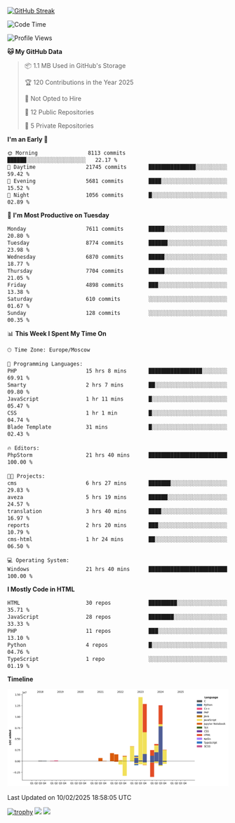 [![GitHub Streak](https://github-readme-streak-stats.herokuapp.com/?user=yogik10)](https://git.io/streak-stats)
<!--START_SECTION:waka-->
![Code Time](http://img.shields.io/badge/Code%20Time-1%2C129%20hrs%2050%20mins-blue)

![Profile Views](http://img.shields.io/badge/Profile%20Views-0-blue)

**🐱 My GitHub Data** 

> 📦 1.1 MB Used in GitHub's Storage 
 > 
> 🏆 120 Contributions in the Year 2025
 > 
> 🚫 Not Opted to Hire
 > 
> 📜 12 Public Repositories 
 > 
> 🔑 5 Private Repositories 
 > 
**I'm an Early 🐤** 

```text
🌞 Morning                8113 commits        ██████░░░░░░░░░░░░░░░░░░░   22.17 % 
🌆 Daytime                21745 commits       ███████████████░░░░░░░░░░   59.42 % 
🌃 Evening                5681 commits        ████░░░░░░░░░░░░░░░░░░░░░   15.52 % 
🌙 Night                  1056 commits        █░░░░░░░░░░░░░░░░░░░░░░░░   02.89 % 
```
📅 **I'm Most Productive on Tuesday** 

```text
Monday                   7611 commits        █████░░░░░░░░░░░░░░░░░░░░   20.80 % 
Tuesday                  8774 commits        ██████░░░░░░░░░░░░░░░░░░░   23.98 % 
Wednesday                6870 commits        █████░░░░░░░░░░░░░░░░░░░░   18.77 % 
Thursday                 7704 commits        █████░░░░░░░░░░░░░░░░░░░░   21.05 % 
Friday                   4898 commits        ███░░░░░░░░░░░░░░░░░░░░░░   13.38 % 
Saturday                 610 commits         ░░░░░░░░░░░░░░░░░░░░░░░░░   01.67 % 
Sunday                   128 commits         ░░░░░░░░░░░░░░░░░░░░░░░░░   00.35 % 
```


📊 **This Week I Spent My Time On** 

```text
🕑︎ Time Zone: Europe/Moscow

💬 Programming Languages: 
PHP                      15 hrs 8 mins       █████████████████░░░░░░░░   69.91 % 
Smarty                   2 hrs 7 mins        ██░░░░░░░░░░░░░░░░░░░░░░░   09.80 % 
JavaScript               1 hr 11 mins        █░░░░░░░░░░░░░░░░░░░░░░░░   05.47 % 
CSS                      1 hr 1 min          █░░░░░░░░░░░░░░░░░░░░░░░░   04.74 % 
Blade Template           31 mins             █░░░░░░░░░░░░░░░░░░░░░░░░   02.43 % 

🔥 Editors: 
PhpStorm                 21 hrs 40 mins      █████████████████████████   100.00 % 

🐱‍💻 Projects: 
cms                      6 hrs 27 mins       ███████░░░░░░░░░░░░░░░░░░   29.83 % 
aveza                    5 hrs 19 mins       ██████░░░░░░░░░░░░░░░░░░░   24.57 % 
translation              3 hrs 40 mins       ████░░░░░░░░░░░░░░░░░░░░░   16.97 % 
reports                  2 hrs 20 mins       ███░░░░░░░░░░░░░░░░░░░░░░   10.79 % 
cms-html                 1 hr 24 mins        ██░░░░░░░░░░░░░░░░░░░░░░░   06.50 % 

💻 Operating System: 
Windows                  21 hrs 40 mins      █████████████████████████   100.00 % 
```

**I Mostly Code in HTML** 

```text
HTML                     30 repos            █████████░░░░░░░░░░░░░░░░   35.71 % 
JavaScript               28 repos            ████████░░░░░░░░░░░░░░░░░   33.33 % 
PHP                      11 repos            ███░░░░░░░░░░░░░░░░░░░░░░   13.10 % 
Python                   4 repos             █░░░░░░░░░░░░░░░░░░░░░░░░   04.76 % 
TypeScript               1 repo              ░░░░░░░░░░░░░░░░░░░░░░░░░   01.19 % 
```



**Timeline**

![Lines of Code chart](https://raw.githubusercontent.com/Yogik10/Yogik10/main/assets/bar_graph.png)


 Last Updated on 10/02/2025 18:58:05 UTC
<!--END_SECTION:waka-->
[![trophy](https://github-profile-trophy.vercel.app/?username=yogik10)](https://github.com/ryo-ma/github-profile-trophy)
![](https://github-profile-summary-cards.vercel.app/api/cards/profile-details?username=yogik10&theme=solarized_dark)
![](https://github-profile-summary-cards.vercel.app/api/cards/most-commit-language?username=yogik10&theme=solarized_dark)


